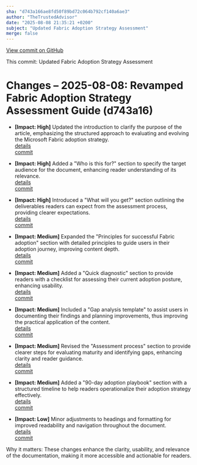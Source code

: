 ```yaml
---
sha: "d743a166ae8fd50f89bd72c064b792cf140a6ae3"
author: "TheTrustedAdvisor"
date: "2025-08-08 21:35:21 +0200"
subject: "Updated Fabric Adoption Strategy Assessment"
merge: false
---
```


[View commit on GitHub](https://github.com/TheTrustedAdvisor/FabricAdoptionFramework/commit/d743a166ae8fd50f89bd72c064b792cf140a6ae3)

This commit: Updated Fabric Adoption Strategy Assessment

# Changes – 2025-08-08: Revamped Fabric Adoption Strategy Assessment Guide (d743a16)

- **[Impact: High]** Updated the introduction to clarify the purpose of the article, emphasizing the structured approach to evaluating and evolving the Microsoft Fabric adoption strategy.  
   [details](/docs/about/changes/2025-08-08-assess-your-fabric-adoption-strategy)  
   [commit](https://github.com/TheTrustedAdvisor/FabricAdoptionFramework/commit/d743a166ae8fd50f89bd72c064b792cf140a6ae3)

- **[Impact: High]** Added a "Who is this for?" section to specify the target audience for the document, enhancing reader understanding of its relevance.  
   [details](/docs/about/changes/2025-08-08-assess-your-fabric-adoption-strategy)  
   [commit](https://github.com/TheTrustedAdvisor/FabricAdoptionFramework/commit/d743a166ae8fd50f89bd72c064b792cf140a6ae3)

- **[Impact: High]** Introduced a "What will you get?" section outlining the deliverables readers can expect from the assessment process, providing clearer expectations.  
   [details](/docs/about/changes/2025-08-08-assess-your-fabric-adoption-strategy)  
   [commit](https://github.com/TheTrustedAdvisor/FabricAdoptionFramework/commit/d743a166ae8fd50f89bd72c064b792cf140a6ae3)

- **[Impact: Medium]** Expanded the "Principles for successful Fabric adoption" section with detailed principles to guide users in their adoption journey, improving content depth.  
   [details](/docs/about/changes/2025-08-08-assess-your-fabric-adoption-strategy)  
   [commit](https://github.com/TheTrustedAdvisor/FabricAdoptionFramework/commit/d743a166ae8fd50f89bd72c064b792cf140a6ae3)

- **[Impact: Medium]** Added a "Quick diagnostic" section to provide readers with a checklist for assessing their current adoption posture, enhancing usability.  
   [details](/docs/about/changes/2025-08-08-assess-your-fabric-adoption-strategy)  
   [commit](https://github.com/TheTrustedAdvisor/FabricAdoptionFramework/commit/d743a166ae8fd50f89bd72c064b792cf140a6ae3)

- **[Impact: Medium]** Included a "Gap analysis template" to assist users in documenting their findings and planning improvements, thus improving the practical application of the content.  
   [details](/docs/about/changes/2025-08-08-assess-your-fabric-adoption-strategy)  
   [commit](https://github.com/TheTrustedAdvisor/FabricAdoptionFramework/commit/d743a166ae8fd50f89bd72c064b792cf140a6ae3)

- **[Impact: Medium]** Revised the "Assessment process" section to provide clearer steps for evaluating maturity and identifying gaps, enhancing clarity and reader guidance.  
   [details](/docs/about/changes/2025-08-08-assess-your-fabric-adoption-strategy)  
   [commit](https://github.com/TheTrustedAdvisor/FabricAdoptionFramework/commit/d743a166ae8fd50f89bd72c064b792cf140a6ae3)

- **[Impact: Medium]** Added a "90-day adoption playbook" section with a structured timeline to help readers operationalize their adoption strategy effectively.  
   [details](/docs/about/changes/2025-08-08-assess-your-fabric-adoption-strategy)  
   [commit](https://github.com/TheTrustedAdvisor/FabricAdoptionFramework/commit/d743a166ae8fd50f89bd72c064b792cf140a6ae3)

- **[Impact: Low]** Minor adjustments to headings and formatting for improved readability and navigation throughout the document.  
   [details](/docs/about/changes/2025-08-08-assess-your-fabric-adoption-strategy)  
   [commit](https://github.com/TheTrustedAdvisor/FabricAdoptionFramework/commit/d743a166ae8fd50f89bd72c064b792cf140a6ae3)

Why it matters: These changes enhance the clarity, usability, and relevance of the documentation, making it more accessible and actionable for readers.
